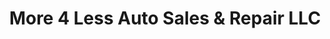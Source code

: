 ---
title: "More 4 Less Auto Sales & Repair LLC"
url: /sioux-falls/more-4-less-auto-sales-und-repair-llc/
shop: Autowerkstatt
---